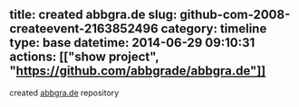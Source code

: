 title: created abbgra.de
slug: github-com-2008-createevent-2163852496
category: timeline
type: base
datetime: 2014-06-29 09:10:31
actions: [["show project", "https://github.com/abbgrade/abbgra.de"]]
---
created [abbgra.de](https://github.com/abbgrade/abbgra.de) repository
